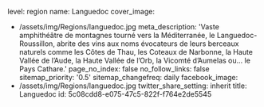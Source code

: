 level: region
name: Languedoc
cover_image:
  - /assets/img/Regions/languedoc.jpg
meta_description: 'Vaste amphithéâtre de montagnes tourné vers la Méditerranée, le Languedoc-Roussillon, abrite des vins aux noms évocateurs de leurs berceaux naturels comme les Côtes de Thau, les Coteaux de Narbonne, la Haute Vallée de l’Aude, la Haute Vallée de l’Orb, la Vicomté d’Aumelas ou… le Pays Cathare.'
page_no_index: false
no_follow_links: false
sitemap_priority: '0.5'
sitemap_changefreq: daily
facebook_image:
  - /assets/img/Regions/languedoc.jpg
twitter_share_setting: inherit
title: Languedoc
id: 5c08cdd8-e075-47c5-822f-f764e2de5545
